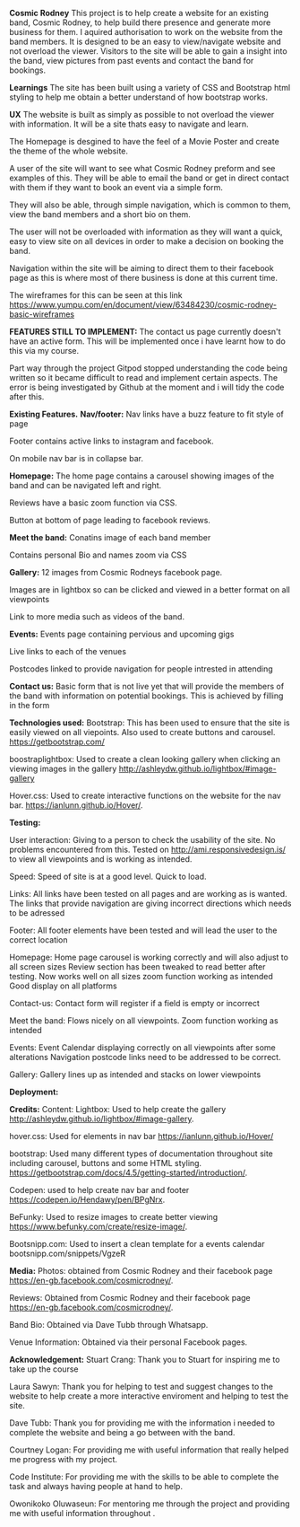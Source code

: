 **Cosmic Rodney**
This project is to help create a website for an existing band, Cosmic Rodney, to help build there presence and generate more business for them.
I aquired authorisation to work on the website from the band members. It is designed to be an easy to view/navigate website and not overload the viewer.
Visitors to the site will be able to gain a insight into the band, view pictures from past events and contact the band for bookings. 

**Learnings**
The site has been built using a variety of CSS and Bootstrap html styling to help me obtain a better understand of how bootstrap works. 

**UX**
The website is built as simply as possible to not overload the viewer with information. It will be a site thats easy to navigate and learn.

The Homepage is desgined to have the feel of a Movie Poster and create the theme of the whole website. 

A user of the site will want to see what Cosmic Rodney preform and see examples of this. They will be able to email the band or get in direct contact with them
if they want to book an event via a simple form.

They will also be able, through simple navigation, which is common to them, view the band members and a short bio on them.

The user will not be overloaded with information as they will want a quick, easy to view site on all devices in order to make a decision
on booking the band.

Navigation within the site will be aiming to direct them to their facebook page as this is where most of there business is done at this current time.

The wireframes for this can be seen at this link https://www.yumpu.com/en/document/view/63484230/cosmic-rodney-basic-wireframes

**FEATURES STILL TO IMPLEMENT:**
The contact us page currently doesn't have an active form. This will be implemented once i have learnt how to do this via my course. 

Part way through the project Gitpod stopped understanding the code being written so it became difficult to read and implement certain aspects. The error
is being investigated by Github at the moment and i will tidy the code after this. 


**Existing Features.**
**Nav/footer:**
Nav links have a buzz feature to fit style of page

Footer contains active links to instagram and facebook.

On mobile nav bar is in collapse bar. 

**Homepage:**
The home page contains a carousel showing images of the band and can be navigated left and right.

Reviews have a basic zoom function via CSS. 

Button at bottom of page leading to facebook reviews.

**Meet the band:**
Conatins image of each band member

Contains personal Bio and names zoom via CSS

**Gallery:**
12 images from Cosmic Rodneys facebook page.

Images are in lightbox so can be clicked and viewed in a better format on all viewpoints

Link to more media such as videos of the band. 

**Events:**
Events page containing pervious and upcoming gigs

Live links to each of the venues

Postcodes linked to provide navigation for people intrested in attending 

**Contact us:**
Basic form that is not live yet that will provide the members of the band with information on potential bookings. This is achieved by filling in the form

**Technologies used:**
Bootstrap: This has been used to ensure that the site is easily viewed on all viepoints. Also used to create buttons and carousel.
https://getbootstrap.com/

boostraplightbox: Used to create a clean looking gallery when clicking an viewing images in the gallery
http://ashleydw.github.io/lightbox/#image-gallery

Hover.css: Used to create interactive functions on the website for the nav bar.
https://ianlunn.github.io/Hover/.

**Testing:**

User interaction: Giving to a person to check the usability of the site. No problems encountered from this. 
                  Tested on http://ami.responsivedesign.is/ to view all viewpoints and is working as intended.

Speed: Speed of site is at a good level. Quick to load.

Links: All links have been tested on all pages and are working as is wanted.
       The links that provide navigation are giving incorrect directions which needs to be adressed 

Footer: All footer elements have been tested and will lead the user to the correct location

Homepage: Home page carousel is working correctly and will also adjust to all screen sizes 
          Review section has been tweaked to read better after testing. Now works well on all sizes 
          zoom function working as intended 
          Good display on all platforms 

Contact-us: Contact form will register if a field is empty or incorrect 

Meet the band: Flows nicely on all viewpoints. 
               Zoom function working as intended 

Events: Event Calendar displaying correctly on all viewpoints after some alterations 
        Navigation postcode links need to be addressed to be correct. 

Gallery: Gallery lines up as intended and stacks on lower viewpoints 




**Deployment:**



**Credits:** 
Content:
Lightbox: Used to help create the gallery http://ashleydw.github.io/lightbox/#image-gallery.

hover.css: Used for elements in nav bar https://ianlunn.github.io/Hover/

bootstrap: Used many different types of documentation throughout site including carousel, buttons and some HTML styling. https://getbootstrap.com/docs/4.5/getting-started/introduction/.

Codepen: used to help create nav bar and footer https://codepen.io/Hendawy/pen/BPgNrx.

BeFunky: Used to resize images to create better viewing https://www.befunky.com/create/resize-image/.

Bootsnipp.com: Used to insert a clean template for a events calendar bootsnipp.com/snippets/VgzeR


**Media:**
Photos: obtained from Cosmic Rodney and their facebook page https://en-gb.facebook.com/cosmicrodney/.

Reviews: Obtained from Cosmic Rodney and their facebook page https://en-gb.facebook.com/cosmicrodney/.

Band Bio: Obtained via Dave Tubb through Whatsapp. 

Venue Information: Obtained via their personal Facebook pages.

**Acknowledgement:**
Stuart Crang:
Thank you to Stuart for inspiring me to take up the course 

Laura Sawyn: 
Thank you for helping to test and suggest changes to the website to help create a more interactive enviroment and helping to test the site. 

Dave Tubb:
Thank you for providing me with the information i needed to complete the website and being a go between with the band.

Courtney Logan:
For providing me with useful information that really helped me progress with my project. 

Code Institute:
For providing me with the skills to be able to complete the task and always having people at hand to help.

Owonikoko Oluwaseun:
For mentoring me through the project and providing me with useful information throughout .


